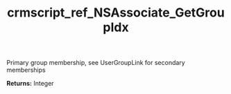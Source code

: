 ﻿---
title: crmscript_ref_NSAssociate_GetGroupIdx
description: Integer NSAssociate.GetGroupIdx()
intellisense: NSAssociate.GetGroupIdx
keywords: NSAssociate, GetGroupIdx
so.topic: reference
---

Primary group membership, see UserGroupLink for secondary memberships

**Returns:** Integer


